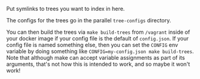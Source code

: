 Put symlinks to trees you want to index in here.

The configs for the trees go in the parallel `tree-configs` directory.

You can then build the trees via `make build-trees` from `/vagrant`
inside of your docker image if your config file is the default of
`config.json`.  If your config file is named something else, then
you can set the `CONFIG` env variable by doing something like
`CONFIG=my-config.json make build-trees`.  Note that although make
can accept variable assignments as part of its arguments, that's not
how this is intended to work, and so maybe it won't work!

